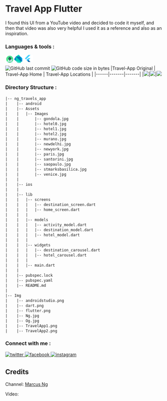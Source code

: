 # Travel App Flutter
I found this UI from a YouTube video and decided to code it myself, and then that video was also very helpful I used it as a reference and also as an inspiration.
<br/>
### Languages & tools :
[<img align="left" alt="Android studio" width="28px" src="./Img/androidstudio.png">][android]
[<img align="left" alt="Dart" width="26px" src="./Img/dart.png">][dart]
[<img align="left" alt="Flutter" width="34px" src="./Img/flutter.png">][flutter]
<br/><br/>
![GitHub last commit](https://img.shields.io/github/last-commit/AbhilashTUofficial/Travel-App-Flutter?color=blue&label=Last%20Commit%3A&style=for-the-badge)
![GitHub code size in bytes](https://img.shields.io/github/languages/code-size/AbhilashTUofficial/Travel-App-Flutter?label=Repo%20Size%3A&style=for-the-badge)
|Travel-App Original | Travel-App Home | Travel-App Locations | 
|------|-------|-------|
|<img src="./Img/Og.jpg" width="400">|<img src="./Img/TravelApp1.png" width="200">|<img src="./Img/TravelApp2.png" width="200">


### Directory Structure :
    |-- ng_travels_app
    |    |-- android
    |    |-- Assets
    |    |   |-- Images
    |    |       |-- gondola.jpg
    |    |       |-- hotel0.jpg
    |    |       |-- hotel1.jpg
    |    |       |-- hotel2.jpg
    |    |       |-- murano.jpg
    |    |       |-- newdelhi.jpg
    |    |       |-- newyork.jpg
    |    |       |-- paris.jpg
    |    |       |-- santorini.jpg
    |    |       |-- saopaulo.jpg
    |    |       |-- stmarksbasilica.jpg
    |    |       |-- venice.jpg
    |    |
    |    |-- ios
    |    |
    |    |-- lib
    |    |   |-- screens
    |    |   |   |-- destination_screen.dart
    |    |   |   |-- home_screen.dart
    |    |   |
    |    |   |-- models
    |    |   |   |-- activity_model.dart
    |    |   |   |-- destination_model.dart
    |    |   |   |-- hotel_model.dart
    |    |   |
    |    |   |-- widgets
    |    |   |   |-- destination_carousel.dart
    |    |   |   |-- hotel_carousel.dart
    |    |   |
    |    |   |-- main.dart
    |    |
    |    |-- pubspec.lock
    |    |-- pubspec.yaml
    |    |-- README.md
    |
    |-- Img
    |    |-- androidstudio.png
    |    |-- dart.png
    |    |-- flutter.png
    |    |-- Ng.jpg
    |    |-- Og.jpg
    |    |-- TravelApp1.png
    |    |-- TravelApp2.png

### Connect with me :  
<a href="https://twitter.com/Abhilash_TU" target="_blank">
<img src=https://img.shields.io/badge/twitter-%2300acee.svg?&style=for-the-badge&logo=twitter&logoColor=white alt=twitter style="margin-bottom: 5px;" />
</a>
<a href="https://www.facebook.com/Abhilashtuofficial" target="_blank">
<img src=https://img.shields.io/badge/facebook-%232E87FB.svg?&style=for-the-badge&logo=facebook&logoColor=white alt=facebook style="margin-bottom: 5px;" />
</a>
<a href="https://www.instagram.com/abhilash_tu/" target="_blank">
<img src=https://img.shields.io/badge/instagram-%23000000.svg?&style=for-the-badge&logo=instagram&logoColor=white alt=instagram style="margin-bottom: 5px;" />
</a>  
<br/>

## Credits

Channel: [Marcus Ng](https://www.youtube.com/channel/UC6Dy0rQ6zDnQuHQ1EeErGUA)

Video: ![<img src="./Img/Ng.jpg" width="200">](https://www.youtube.com/watch?v=CSa6Ocyog4U)

[website]: https://abhilashtuofficial.github.io/
[dart]: https://github.com/AbhilashTUofficial/CloneApps
[flutter]: https://github.com/AbhilashTUofficial/CloneApps
[android]: https://github.com/AbhilashTUofficial/CloneApps
